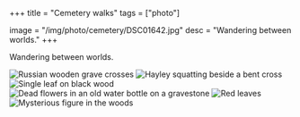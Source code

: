 +++
title = "Cemetery walks"
tags = ["photo"]

image = "/img/photo/cemetery/DSC01642.jpg"
desc = "Wandering between worlds."
+++

Wandering between worlds.

![Russian wooden grave crosses](/img/photo/cemetery/DSC01642.jpg)
![Hayley squatting beside a bent cross](/img/photo/cemetery/DSC01652.jpg)
![Single leaf on black wood](/img/photo/cemetery/DSC01701.jpg)
![Dead flowers in an old water bottle on a gravestone](/img/photo/cemetery/DSC01670.jpg)
![Red leaves](/img/photo/cemetery/DSC01640.jpg)
![Mysterious figure in the woods](/img/photo/cemetery/DSC01693.jpg)

